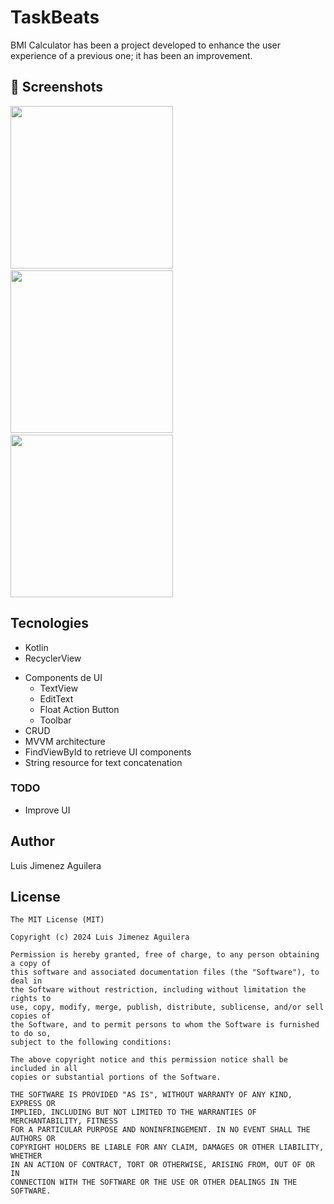 # TaskBeats
BMI Calculator has been a project developed to enhance the user experience of a previous one; it has been an improvement.



## :camera_flash: Screenshots
<!-- You can add more screenshots here if you like -->
<img src="/result/Screenshot_20240429_175625.png" width="260">&emsp;<img src="/result/Screenshot_20240418_200127.png" width="260">&emsp;<img src="/result/Screenshot_20240418_200254.png" width="260">

## Tecnologies
* Kotlin
* RecyclerView
- Components de UI
    - TextView
    - EditText
    - Float Action Button
    - Toolbar
- CRUD
- MVVM architecture
- FindViewById to retrieve UI components
- String resource for text concatenation


### TODO
- Improve UI

## Author
Luis Jimenez Aguilera

## License
```
The MIT License (MIT)

Copyright (c) 2024 Luis Jimenez Aguilera

Permission is hereby granted, free of charge, to any person obtaining a copy of
this software and associated documentation files (the "Software"), to deal in
the Software without restriction, including without limitation the rights to
use, copy, modify, merge, publish, distribute, sublicense, and/or sell copies of
the Software, and to permit persons to whom the Software is furnished to do so,
subject to the following conditions:

The above copyright notice and this permission notice shall be included in all
copies or substantial portions of the Software.

THE SOFTWARE IS PROVIDED "AS IS", WITHOUT WARRANTY OF ANY KIND, EXPRESS OR
IMPLIED, INCLUDING BUT NOT LIMITED TO THE WARRANTIES OF MERCHANTABILITY, FITNESS
FOR A PARTICULAR PURPOSE AND NONINFRINGEMENT. IN NO EVENT SHALL THE AUTHORS OR
COPYRIGHT HOLDERS BE LIABLE FOR ANY CLAIM, DAMAGES OR OTHER LIABILITY, WHETHER
IN AN ACTION OF CONTRACT, TORT OR OTHERWISE, ARISING FROM, OUT OF OR IN
CONNECTION WITH THE SOFTWARE OR THE USE OR OTHER DEALINGS IN THE SOFTWARE.
```
